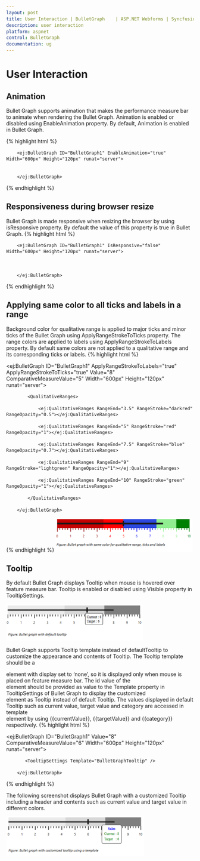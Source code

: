 ```yaml
---
layout: post
title: User Interaction | BulletGraph	 | ASP.NET Webforms | Syncfusion
description: user interaction
platform: aspnet
control: BulletGraph	
documentation: ug
---
```


# User Interaction

## Animation

Bullet Graph supports animation that makes the performance measure bar to animate when rendering the Bullet Graph. Animation is enabled or disabled using EnableAnimation property. By default, Animation is enabled in Bullet Graph. 

{% highlight html %}

        <ej:BulletGraph ID="BulletGraph1" EnableAnimation="true" Width="600px" Height="120px" runat="server">                        


        </ej:BulletGraph>
{% endhighlight  %}

## Responsiveness during browser resize

Bullet Graph is made responsive when resizing the browser by using isResponsive property. By default the value of this property is true in Bullet Graph. 
{% highlight html %}

        <ej:BulletGraph ID="BulletGraph1" IsResponsive="false" Width="600px" Height="120px" runat="server">                        



        </ej:BulletGraph>
{% endhighlight %}

## Applying same color to all ticks and labels in a range

Background color for qualitative range is applied to major ticks and minor ticks of the Bullet Graph using ApplyRangeStrokeToTicks property. The range colors are applied to labels using ApplyRangeStrokeToLabels property. By default same colors are not applied to a qualitative range and its corresponding ticks or labels. 
{% highlight html %}

<ej:BulletGraph ID="BulletGraph1" ApplyRangeStrokeToLabels="true" ApplyRangeStrokeToTicks="true" Value="8" ComparativeMeasureValue="5" Width="600px" Height="120px" runat="server">                        

            <QualitativeRanges>

                <ej:QualitativeRanges RangeEnd="3.5" RangeStroke="darkred" RangeOpacity="0.5"></ej:QualitativeRanges>

                <ej:QualitativeRanges RangeEnd="5" RangeStroke="red" RangeOpacity="1"></ej:QualitativeRanges>

                <ej:QualitativeRanges RangeEnd="7.5" RangeStroke="blue" RangeOpacity="0.7"></ej:QualitativeRanges>

                <ej:QualitativeRanges RangeEnd="9" RangeStroke="lightgreen" RangeOpacity="1"></ej:QualitativeRanges>

                <ej:QualitativeRanges RangeEnd="10" RangeStroke="green" RangeOpacity="1"></ej:QualitativeRanges>

            </QualitativeRanges>

        </ej:BulletGraph>
{% endhighlight %}
![](User-Interaction_images/User-Interaction_img1.png)



## Tooltip

By default Bullet Graph displays Tooltip when mouse is hovered over feature measure bar. Tooltip is enabled or disabled using Visible property in TooltipSettings.

![](User-Interaction_images/User-Interaction_img2.png) 



Bullet Graph supports Tooltip template instead of defaultTooltip to customize the appearance and contents of Tooltip. The Tooltip template should be a <div> element with display set to ‘none’, so it is displayed only when mouse is placed on feature measure bar. The id value of the <div> element should be provided as value to the Template property in TooltipSettings of Bullet Graph to display the customized <div> element as Tooltip instead of default Tooltip. The values displayed in default Tooltip such as current value, target value and category are accessed in template <div> element by using {{currentValue}}, {{targetValue}} and {{category}} respectively.
{% highlight html %}

<ej:BulletGraph ID="BulletGraph1" Value="8" ComparativeMeasureValue="6" Width="600px" Height="120px" runat="server">                        

           <TooltipSettings Template="BulletGraphTooltip" />

        </ej:BulletGraph>

{% endhighlight %}

The following screenshot displays Bullet Graph with a customized Tooltip including a header and contents such as current value and target value in different colors.

![](User-Interaction_images/User-Interaction_img3.png) 



